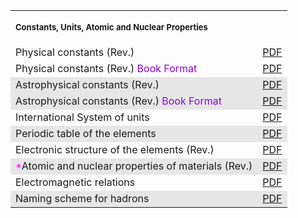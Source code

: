 <table>
<tbody>
<tr valign="bottom">
<td colspan="4">
<p><span style="font-size: small;"><strong>Constants, Units, Atomic and Nuclear Properties</strong></span></p>
</td>
</tr>
<tr>
<td>Physical constants (Rev.)</td>
<td><a href="http://pdg.lbl.gov/2002/consrpp.pdf">PDF</a></td>
</tr>
<tr>
<td>Physical constants (Rev.)&nbsp;<span style="color: darkviolet;">Book Format</span></td>
<td><a href="http://pdg.lbl.gov/2002/consonepagerpp.pdf">PDF</a></td>
</tr>
<tr bgcolor="#e6e6e6">
<td>Astrophysical constants (Rev.)</td>
<td><a href="http://pdg.lbl.gov/2002/astrorpp.pdf">PDF</a></td>
</tr>
<tr bgcolor="#e6e6e6">
<td>Astrophysical constants (Rev.)&nbsp;<span style="color: darkviolet;">Book Format</span></td>
<td><a href="http://pdg.lbl.gov/2002/astroonepagerpp.pdf">PDF</a></td>
</tr>
<tr>
<td>International System of units</td>
<td><a href="http://pdg.lbl.gov/2002/unitsmetricrpp.pdf">PDF</a></td>
</tr>
<tr bgcolor="#e6e6e6">
<td>Periodic table of the elements</td>
<td><a href="http://pdg.lbl.gov/2002/periodicrpp.pdf">PDF</a></td>
</tr>
<tr>
<td>Electronic structure of the elements (Rev.)</td>
<td><a href="http://pdg.lbl.gov/2002/elecstrpp.pdf">PDF</a></td>
</tr>
<tr bgcolor="#e6e6e6">
<td><span style="color: magenta;">*</span>Atomic and nuclear properties of materials (Rev.)</td>
<td><a href="http://pdg.lbl.gov/2002/atomicrpp.pdf">PDF</a></td>
</tr>
<tr>
<td>Electromagnetic relations</td>
<td><a href="http://pdg.lbl.gov/2002/elecrelarpp.pdf">PDF</a></td>
</tr>
<tr bgcolor="#e6e6e6">
<td>Naming scheme for hadrons</td>
<td><a href="http://pdg.lbl.gov/2002/namingrpp.pdf">PDF</a></td>
</tr>
</tbody>
</table>
